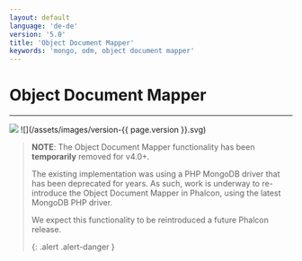 ```yaml
---
layout: default
language: 'de-de'
version: '5.0'
title: 'Object Document Mapper'
keywords: 'mongo, odm, object document mapper'
---
```


# Object Document Mapper
- - -
![](/assets/images/document-status-stable-success.svg) ![](/assets/images/version-{{ page.version }}.svg)

> **NOTE**: The Object Document Mapper functionality has been **temporarily** removed for v4.0+.
> 
> The existing implementation was using a PHP MongoDB driver that has been deprecated for years. As such, work is underway to re-introduce the Object Document Mapper in Phalcon, using the latest MongoDB PHP driver.
> 
> We expect this functionality to be reintroduced a future Phalcon release. 
> 
> {: .alert .alert-danger }
